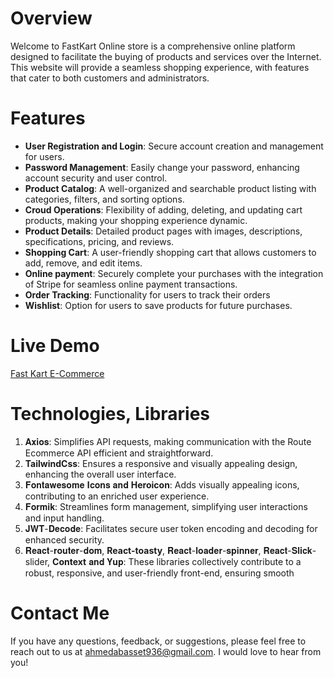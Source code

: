 # Overview
Welcome to FastKart Online store is a comprehensive online platform designed to facilitate the buying of products and services over the Internet. This website will provide a seamless shopping experience, with features that cater to both customers and administrators.


# Features
* **User Registration and Login**: Secure account creation and management for users.
* **Password Management**: Easily change your password, enhancing account security and user control.
* **Product Catalog**: A well-organized and searchable product listing with categories, filters, and sorting options.
* **Croud Operations**: Flexibility of adding, deleting, and updating cart products, making your shopping experience dynamic.
* **Product Details**: Detailed product pages with images, descriptions, specifications, pricing, and reviews.
* **Shopping Cart**: A user-friendly shopping cart that allows customers to add, remove, and edit items.
* **Online payment**: Securely complete your purchases with the integration of Stripe for seamless online payment transactions.
* **Order Tracking**: Functionality for users to track their orders 
* **Wishlist**: Option for users to save products for future purchases.

# Live Demo
[Fast Kart E-Commerce](https://fast-kart-store.vercel.app/)

# **Technologies**, **Libraries** 
1. 𝐀𝐱𝐢𝐨𝐬: Simplifies API requests, making communication with the Route Ecommerce API efficient and straightforward.
2. **TailwindCss**: Ensures a responsive and visually appealing design, enhancing the overall user interface.
3. 𝐅𝐨𝐧𝐭𝐚𝐰𝐞𝐬𝐨𝐦𝐞 𝐈𝐜𝐨𝐧𝐬 𝐚𝐧𝐝 **Heroicon**: Adds visually appealing icons, contributing to an enriched user experience.
4. 𝐅𝐨𝐫𝐦𝐢𝐤: Streamlines form management, simplifying user interactions and input handling.
5. 𝐉𝐖𝐓-𝐃𝐞𝐜𝐨𝐝𝐞: Facilitates secure user token encoding and decoding for enhanced security.
6. 𝐑𝐞𝐚𝐜𝐭-𝐫𝐨𝐮𝐭𝐞𝐫-𝐝𝐨𝐦, **React-toasty**, 𝐑𝐞𝐚𝐜𝐭-𝐥𝐨𝐚𝐝𝐞𝐫-𝐬𝐩𝐢𝐧𝐧𝐞𝐫, 𝐑𝐞𝐚𝐜𝐭-𝐒𝐥𝐢𝐜𝐤-slider, **Context** 𝐚𝐧𝐝 𝐘𝐮𝐩: These libraries collectively contribute to a robust, responsive, and user-friendly front-end, ensuring smooth





# Contact Me
If you have any questions, feedback, or suggestions, please feel free to reach out to us at ahmedabasset936@gmail.com. I would love to hear from you!



